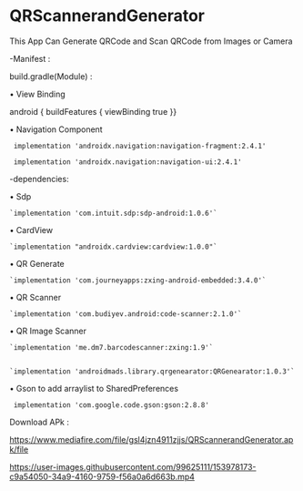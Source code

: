 # QRScannerandGenerator
This App Can Generate QRCode and Scan QRCode from Images or Camera 


-Manifest :


<uses-permission android:name="android.permission.CAMERA" />


<uses-feature android:name="android.hardware.camera" />


<uses-feature android:name="android.hardware.camera.autofocus"/>




build.gradle(Module) :


• View Binding

   android {
   buildFeatures {
    viewBinding true
     }}


• Navigation Component


` implementation 'androidx.navigation:navigation-fragment:2.4.1'`
 
 
` implementation 'androidx.navigation:navigation-ui:2.4.1'`

     
 
 -dependencies:
 
 
• Sdp


    `implementation 'com.intuit.sdp:sdp-android:1.0.6'`



• CardView


    `implementation "androidx.cardview:cardview:1.0.0"`



• QR Generate


    `implementation 'com.journeyapps:zxing-android-embedded:3.4.0'`



• QR Scanner


    `implementation 'com.budiyev.android:code-scanner:2.1.0'`



• QR Image Scanner


    `implementation 'me.dm7.barcodescanner:zxing:1.9'`
    
    
    `implementation 'androidmads.library.qrgenearator:QRGenearator:1.0.3'`




• Gson to add arraylist to SharedPreferences


   ` implementation 'com.google.code.gson:gson:2.8.8'`



Download APk :


https://www.mediafire.com/file/gsl4jzn4911zjjs/QRScannerandGenerator.apk/file




https://user-images.githubusercontent.com/99625111/153978173-c9a54050-34a9-4160-9759-f56a0a6d663b.mp4

